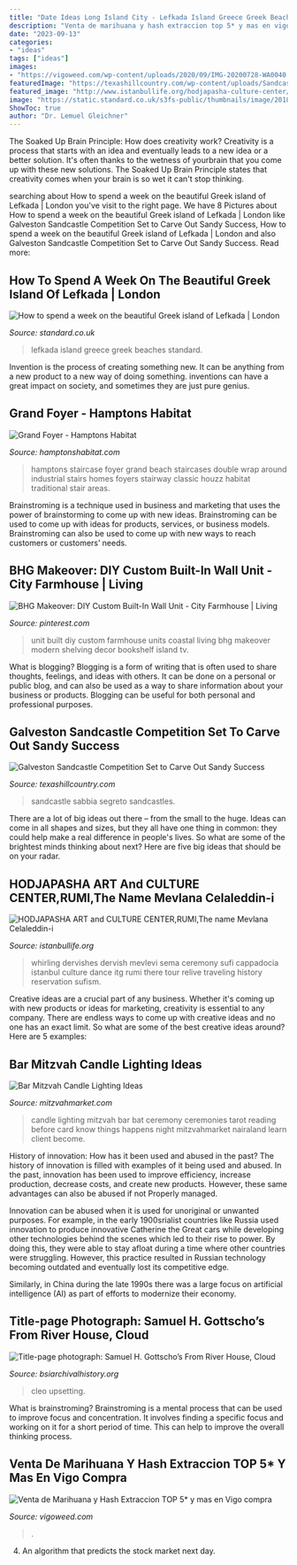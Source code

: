 ```yaml
---
title: "Date Ideas Long Island City - Lefkada Island Greece Greek Beaches Standard"
description: "Venta de marihuana y hash extraccion top 5* y mas en vigo compra"
date: "2023-09-13"
categories:
- "ideas"
tags: ["ideas"]
images:
- "https://vigoweed.com/wp-content/uploads/2020/09/IMG-20200728-WA0040.jpg"
featuredImage: "https://texashillcountry.com/wp-content/uploads/Sandcastle_at_East_Coast_Park_Singapore_-_20080504.jpg"
featured_image: "http://www.istanbullife.org/hodjapasha-culture-center/hodjapasha-dervish-show4-small.jpg"
image: "https://static.standard.co.uk/s3fs-public/thumbnails/image/2018/11/13/16/lefkada-georgia-hopkins-5.jpg"
ShowToc: true
author: "Dr. Lemuel Gleichner"
---
```



The Soaked Up Brain Principle: How does creativity work?
Creativity is a process that starts with an idea and eventually leads to a new idea or a better solution. It's often thanks to the wetness of yourbrain that you come up with these new solutions. The Soaked Up Brain Principle states that creativity comes when your brain is so wet it can't stop thinking.

	

		
searching about How to spend a week on the beautiful Greek island of Lefkada | London you've visit to the right page. We have 8 Pictures about How to spend a week on the beautiful Greek island of Lefkada | London like Galveston Sandcastle Competition Set to Carve Out Sandy Success, How to spend a week on the beautiful Greek island of Lefkada | London and also Galveston Sandcastle Competition Set to Carve Out Sandy Success. Read more:
		
    
## How To Spend A Week On The Beautiful Greek Island Of Lefkada | London

<img loading=lazy src="https://static.standard.co.uk/s3fs-public/thumbnails/image/2018/11/13/16/lefkada-georgia-hopkins-5.jpg" onerror="this.onerror=null;this.src='https://tse1.mm.bing.net/th?id=OIP.tsX3N2Y7r_VlGM3FYpo0QQHaE8&amp;pid=15.1';" alt="How to spend a week on the beautiful Greek island of Lefkada | London">

_Source: standard.co.uk_

>lefkada island greece greek beaches standard. 

	

Invention is the process of creating something new. It can be anything from a new product to a new way of doing something. inventions can have a great impact on society, and sometimes they are just pure genius.

    
## Grand Foyer - Hamptons Habitat

<img loading=lazy src="http://hamptonshabitat.com/wp-content/uploads/2013/10/hamptons-beach-house-stairway-1280w.jpg" onerror="this.onerror=null;this.src='https://tse2.mm.bing.net/th?id=OIP.JIvV2ci0ktKdHgyrvSvCNgHaE6&amp;pid=15.1';" alt="Grand Foyer - Hamptons Habitat">

_Source: hamptonshabitat.com_

>hamptons staircase foyer grand beach staircases double wrap around industrial stairs homes foyers stairway classic houzz habitat traditional stair areas. 

	

Brainstroming is a technique used in business and marketing that uses the power of brainstorming to come up with new ideas. Brainstroming can be used to come up with ideas for products, services, or business models. Brainstroming can also be used to come up with new ways to reach customers or customers’ needs.

    
## BHG Makeover: DIY Custom Built-In Wall Unit - City Farmhouse | Living

<img loading=lazy src="https://i.pinimg.com/736x/e0/3f/35/e03f35e904deaae31a5216d280d46c88.jpg" onerror="this.onerror=null;this.src='https://tse3.mm.bing.net/th?id=OIP.Bs3hE1e5NbKuU6tqfyX6pgHaJ3&amp;pid=15.1';" alt="BHG Makeover: DIY Custom Built-In Wall Unit - City Farmhouse | Living">

_Source: pinterest.com_

>unit built diy custom farmhouse units coastal living bhg makeover modern shelving decor bookshelf island tv. 

	

What is blogging?
Blogging is a form of writing that is often used to share thoughts, feelings, and ideas with others. It can be done on a personal or public blog, and can also be used as a way to share information about your business or products. Blogging can be useful for both personal and professional purposes.

    
## Galveston Sandcastle Competition Set To Carve Out Sandy Success

<img loading=lazy src="https://texashillcountry.com/wp-content/uploads/Sandcastle_at_East_Coast_Park_Singapore_-_20080504.jpg" onerror="this.onerror=null;this.src='https://tse4.mm.bing.net/th?id=OIP.Ci1puxHTs9t8UqZ_-87n-wHaER&amp;pid=15.1';" alt="Galveston Sandcastle Competition Set to Carve Out Sandy Success">

_Source: texashillcountry.com_

>sandcastle sabbia segreto sandcastles. 

	

There are a lot of big ideas out there – from the small to the huge. Ideas can come in all shapes and sizes, but they all have one thing in common: they could help make a real difference in people's lives. So what are some of the brightest minds thinking about next? Here are five big ideas that should be on your radar.

    
## HODJAPASHA ART And CULTURE CENTER,RUMI,The Name Mevlana Celaleddin-i

<img loading=lazy src="http://www.istanbullife.org/hodjapasha-culture-center/hodjapasha-dervish-show4-small.jpg" onerror="this.onerror=null;this.src='https://tse4.mm.bing.net/th?id=OIP.rKBOiF7-j_L8PATMJQvbBgAAAA&amp;pid=15.1';" alt="HODJAPASHA ART and CULTURE CENTER,RUMI,The name Mevlana Celaleddin-i">

_Source: istanbullife.org_

>whirling dervishes dervish mevlevi sema ceremony sufi cappadocia istanbul culture dance itg rumi there tour relive traveling history reservation sufism. 

	

Creative ideas are a crucial part of any business. Whether it's coming up with new products or ideas for marketing, creativity is essential to any company. There are endless ways to come up with creative ideas and no one has an exact limit. So what are some of the best creative ideas around? Here are 5 examples: 

    
## Bar Mitzvah Candle Lighting Ideas

<img loading=lazy src="https://www.mitzvahmarket.com/wp-content/uploads/2018/01/Candle-Lighting-Ceremony.jpeg" onerror="this.onerror=null;this.src='https://tse4.mm.bing.net/th?id=OIP.GE6aOc4YlFp4xeei-oB_FgHaE7&amp;pid=15.1';" alt="Bar Mitzvah Candle Lighting Ideas">

_Source: mitzvahmarket.com_

>candle lighting mitzvah bar bat ceremony ceremonies tarot reading before card know things happens night mitzvahmarket nairaland learn client become. 

	

History of innovation: How has it been used and abused in the past?
The history of innovation is filled with examples of it being used and abused. In the past, innovation has been used to improve efficiency, increase production, decrease costs, and create new products. However, these same advantages can also be abused if not Properly managed.

Innovation can be abused when it is used for unoriginal or unwanted purposes. For example, in the early 1900srialist countries like Russia used innovation to produce innovative Catherine the Great cars while developing other technologies behind the scenes which led to their rise to power. By doing this, they were able to stay afloat during a time where other countries were struggling. However, this practice resulted in Russian technology becoming outdated and eventually lost its competitive edge. 

Similarly, in China during the late 1990s there was a large focus on artificial intelligence (AI) as part of efforts to modernize their economy.

    
## Title-page Photograph: Samuel H. Gottscho’s From River House, Cloud

<img loading=lazy src="https://www.bsiarchivalhistory.org/BSI_Archival_History/Woodys_World_files/droppedImage_23.jpg" onerror="this.onerror=null;this.src='https://tse1.mm.bing.net/th?id=OIP.vGFc5rRozmuVzVvsdxGoOgHaKG&amp;pid=15.1';" alt="Title-page photograph: Samuel H. Gottscho’s From River House, Cloud">

_Source: bsiarchivalhistory.org_

>cleo upsetting. 

	

What is brainstroming?
Brainstroming is a mental process that can be used to improve focus and concentration. It involves finding a specific focus and working on it for a short period of time. This can help to improve the overall thinking process.

    
## Venta De Marihuana Y Hash Extraccion TOP 5* Y Mas En Vigo Compra

<img loading=lazy src="https://vigoweed.com/wp-content/uploads/2020/09/IMG-20200728-WA0040.jpg" onerror="this.onerror=null;this.src='https://tse2.mm.bing.net/th?id=OIP.pECiQiyUp9lH-A2BKW5X7QHaJ4&amp;pid=15.1';" alt="Venta de Marihuana y Hash Extraccion TOP 5* y mas en Vigo compra">

_Source: vigoweed.com_

>. 

	

4. An algorithm that predicts the stock market next day.

